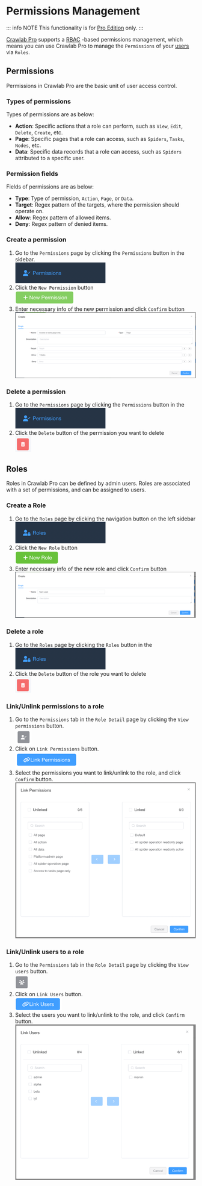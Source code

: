 # Permissions Management

::: info NOTE
This functionality is for [Pro Edition](https://www.crawlab.cn/en/prices) only.
:::

[Crawlab Pro](https://www.crawlab.cn/en/prices) supports a [RBAC](https://www.imperva.com/learn/data-security/role-based-access-control-rbac/)
-based permissions management, which means you can use Crawlab Pro to manage the `Permissions`
of your [users](../user) via `Roles`.

## Permissions

Permissions in Crawlab Pro are the basic unit of user access control.

### Types of permissions

Types of permissions are as below:

- **Action**: Specific actions that a role can perform, such as `View`, `Edit`, `Delete`, `Create`, etc.
- **Page**: Specific pages that a role can access, such as `Spiders`, `Tasks`, `Nodes`, etc.
- **Data**: Specific data records that a role can access, such as `Spiders` attributed to a specific user.

### Permission fields

Fields of permissions are as below:

- **Type**: Type of permission, `Action`, `Page`, or `Data`.
- **Target**: Regex pattern of the targets, where the permission should operate on.
- **Allow**: Regex pattern of allowed items.
- **Deny**: Regex pattern of denied items.

### Create a permission

1. Go to the `Permissions` page by clicking the `Permissions` button in the
   sidebar. <br>![permissions-menu](./img/permissions-menu.png)
2. Click the `New Permission` button <br>![permissions-create](./img/permissions-create.png)
3. Enter necessary info of the new permission and click `Confirm`
   button <br>![permissions-create-form](./img/permissions-create-form.png)

### Delete a permission

1. Go to the `Permissions` page by clicking the `Permissions` button in
   the <br>![permissions-menu](./img/permissions-menu.png)
2. Click the `Delete` button of the permission you want to delete <br>![delete-button](./img/delete-button.png)

## Roles

Roles in Crawlab Pro can be defined by admin users. Roles are associated with a set of permissions, and can be assigned
to users.

### Create a Role

1. Go to the `Roles` page by clicking the navigation button on the left sidebar <br>![roles-menu](./img/roles-menu.png)
2. Click the `New Role` button <br>![roles-create](./img/roles-create.png)
3. Enter necessary info of the new role and click `Confirm` button <br>![roles-create-form](./img/roles-create-form.png)

### Delete a role

1. Go to the `Roles` page by clicking the `Roles` button in
   the <br>![roles-menu](./img/roles-menu.png)
2. Click the `Delete` button of the role you want to delete <br>![delete-button](./img/delete-button.png)

### Link/Unlink permissions to a role

1. Go to the `Permissions` tab in the `Role Detail` page by clicking the `View permissions`
   button. <br>![view-permissions-button](./img/view-permissions-button.png)
2. Click on `Link Permissions` button. <br>![link-permissions-button](./img/link-permissions-button.png)
3. Select the permissions you want to link/unlink to the
   role, and click `Confirm` button. <br>![link-permissions-form](./img/link-permissions-form.png)

### Link/Unlink users to a role

1. Go to the `Permissions` tab in the `Role Detail` page by clicking the `View users`
   button. <br>![view-users-button](./img/view-users-button.png)
2. Click on `Link Users` button. <br>![link-users-button](./img/link-users-button.png)
3. Select the users you want to link/unlink to the
   role, and click `Confirm` button. <br>![link-users-form](./img/link-users-form.png)
